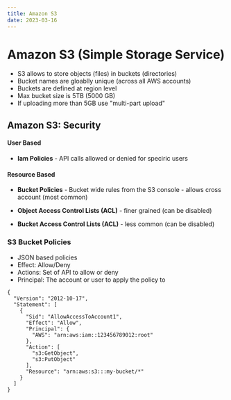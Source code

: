 ```yaml
---
title: Amazon S3
date: 2023-03-16
---
```

# Amazon S3 (Simple Storage Service)

- S3 allows to store objects (files) in buckets (directories)
- Bucket names are gloablly unique (across all AWS accounts)
- Buckets are defined at region level
- Max bucket size is 5TB (5000 GB)
- If uploading more than 5GB use "multi-part upload"

## Amazon S3: Security

#### User Based

- **Iam Policies** - API calls allowed or denied for speciric users

#### Resource Based

- **Bucket Policies** - Bucket wide rules from the S3 console - allows cross account (most common)

- **Object Access Control Lists (ACL)** - finer grained (can be disabled)

- **Bucket Access Control Lists (ACL)** - less common (can be disabled)


### S3 Bucket Policies

- JSON based policies
- Effect: Allow/Deny
- Actions: Set of API to allow or deny
- Principal: The account or user to apply the policy to

```
{
  "Version": "2012-10-17",
  "Statement": [
    {
      "Sid": "AllowAccessToAccount1",
      "Effect": "Allow",
      "Principal": {
        "AWS": "arn:aws:iam::123456789012:root"
      },
      "Action": [
        "s3:GetObject",
        "s3:PutObject"
      ],
      "Resource": "arn:aws:s3:::my-bucket/*"
    }
  ]
}
```